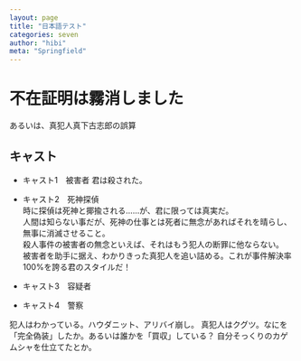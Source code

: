 ```yaml
---
layout: page
title: "日本語テスト"
categories: seven
author: "hibi"
meta: "Springfield"
---
```

# 不在証明は霧消しました
あるいは、真犯人真下古志郎の誤算

## キャスト
* キャスト1　被害者
君は殺された。

* キャスト2　死神探偵  
時に探偵は死神と揶揄される……が、君に限っては真実だ。  
人間は知らない事だが、死神の仕事とは死者に無念があればそれを晴らし、無事に消滅させること。  
殺人事件の被害者の無念といえば、それはもう犯人の断罪に他ならない。  
被害者を助手に据え、わかりきった真犯人を追い詰める。これが事件解決率100%を誇る君のスタイルだ！

* キャスト3　容疑者
* キャスト4　警察

犯人はわかっている。ハウダニット、アリバイ崩し。
真犯人はクグツ。なにを「完全偽装」したか。あるいは誰かを「買収」している？
自分そっくりのカゲムシャを仕立てたとか。

